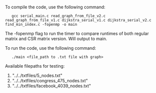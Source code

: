 To compile the code, use the following command:
```console
   gcc serial_main.c read_graph_from_file_v2.c read_graph_from_file_v1.c dijkstra_serial_v1.c dijkstra_serial_v2.c find_min_index.c -fopenmp -o main
```
The -fopenmp flag to run the timer to compare runtimes of both regular matrix and CSR matrix version. Will output to main.

To run the code, use the following command:
```console
   ./main <file_path to .txt file with graph>
```
   Available filepaths for testing: 
   1. "../../txtfiles/5_nodes.txt"
   2. "../../txtfiles/congress_475_nodes.txt"
   3. "../../txtfiles/facebook_4039_nodes.txt"
